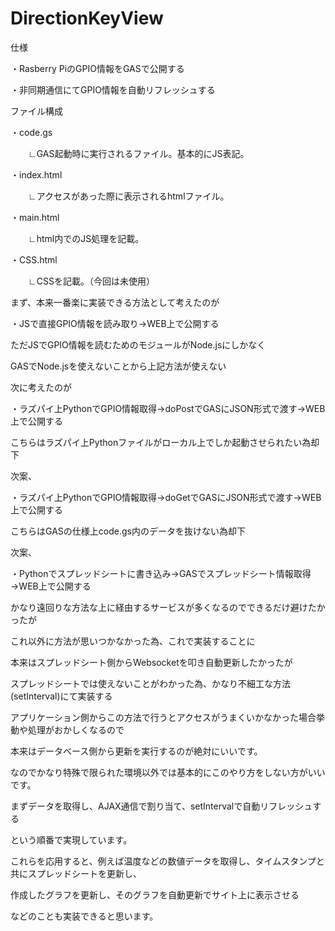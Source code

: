 # DirectionKeyView

仕様

・Rasberry PiのGPIO情報をGASで公開する

・非同期通信にてGPIO情報を自動リフレッシュする


ファイル構成

・code.gs

　　∟GAS起動時に実行されるファイル。基本的にJS表記。
  
・index.html

　　∟アクセスがあった際に表示されるhtmlファイル。
  
・main.html

　　∟html内でのJS処理を記載。
  
・CSS.html

　　∟CSSを記載。（今回は未使用）
  
  
  
まず、本来一番楽に実装できる方法として考えたのが

・JSで直接GPIO情報を読み取り→WEB上で公開する

ただJSでGPIO情報を読むためのモジュールがNode.jsにしかなく

GASでNode.jsを使えないことから上記方法が使えない


次に考えたのが

・ラズパイ上PythonでGPIO情報取得→doPostでGASにJSON形式で渡す→WEB上で公開する

こちらはラズパイ上Pythonファイルがローカル上でしか起動させられたい為却下


次案、

・ラズパイ上PythonでGPIO情報取得→doGetでGASにJSON形式で渡す→WEB上で公開する

こちらはGASの仕様上code.gs内のデータを抜けない為却下


次案、

・Pythonでスプレッドシートに書き込み→GASでスプレッドシート情報取得→WEB上で公開する

かなり遠回りな方法な上に経由するサービスが多くなるのでできるだけ避けたかったが

これ以外に方法が思いつかなかった為、これで実装することに



本来はスプレッドシート側からWebsocketを叩き自動更新したかったが

スプレッドシートでは使えないことがわかった為、かなり不細工な方法(setInterval)にて実装する

アプリケーション側からこの方法で行うとアクセスがうまくいかなかった場合挙動や処理がおかしくなるので

本来はデータベース側から更新を実行するのが絶対にいいです。

なのでかなり特殊で限られた環境以外では基本的にこのやり方をしない方がいいです。



まずデータを取得し、AJAX通信で割り当て、setIntervalで自動リフレッシュする

という順番で実現しています。

これらを応用すると、例えば温度などの数値データを取得し、タイムスタンプと共にスプレッドシートを更新し、

作成したグラフを更新し、そのグラフを自動更新でサイト上に表示させる

などのことも実装できると思います。
